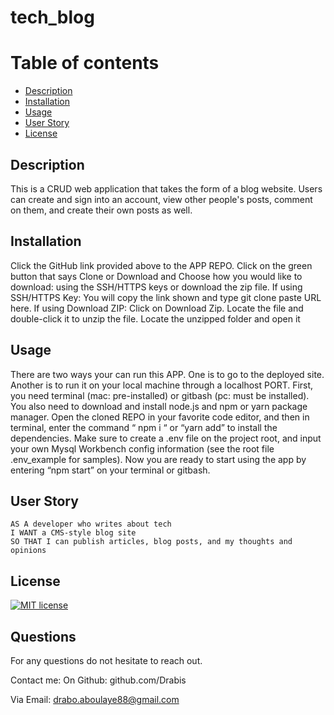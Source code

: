 # tech_blog

  # Table of contents
  * [Description](#description)
  * [Installation](#installation)
  * [Usage](#usage)
  * [User Story](#userstory)
  * [License](#license)

  ## Description
  This is a CRUD web application that takes the form of a blog website. Users can create and sign into an account, view other people's posts, comment on them, and create their own posts as well. 
  ## Installation
  Click the GitHub link provided above to the APP REPO. Click on the green button that says Clone or Download and Choose how you would like to download: using the SSH/HTTPS keys or download the zip file. If using SSH/HTTPS Key: You will copy the link shown and type git clone paste URL here. If using Download ZIP: Click on Download Zip. Locate the file and double-click it to unzip the file. Locate the unzipped folder and open it

  ## Usage 
  There are two ways your can run this APP. One is to go to the deployed site. Another is to run it on your local machine through a localhost PORT. First, you need terminal (mac: pre-installed) or gitbash (pc: must be installed). You also need to download and install node.js and npm or yarn package manager. Open the cloned REPO in your favorite code editor, and then in terminal, enter the command “ npm i “ or “yarn add” to install the dependencies. Make sure to create a .env file on the project root, and input your own Mysql Workbench config information (see the root file .env_example for samples). Now you are ready to start using the app by entering “npm start” on your terminal or gitbash.
  
  ## User Story
    AS A developer who writes about tech
    I WANT a CMS-style blog site
    SO THAT I can publish articles, blog posts, and my thoughts and opinions

  ## License
  [![MIT license](https://img.shields.io/badge/License-MIT-blue.svg)](https://lbesson.mit-license.org/)
  
  ## Questions
  For any questions do not hesitate to reach out. 

  Contact me:
  On Github: github.com/Drabis 

  Via Email: drabo.aboulaye88@gmail.com

